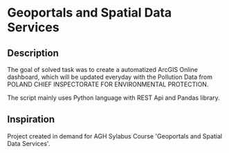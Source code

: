 Geoportals and Spatial Data Services
============

## Description

The goal of solved task was to create a automatized ArcGIS Online dashboard, which will be updated everyday with the Pollution Data from POLAND CHIEF INSPECTORATE FOR ENVIRONMENTAL PROTECTION. 

The script mainly uses Python language with REST Api and Pandas library.


## Inspiration
Project created in demand for AGH Sylabus Course 'Geoportals and Spatial Data Services'.
